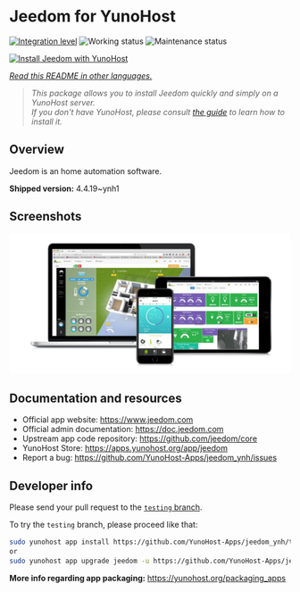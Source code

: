 <!--
N.B.: This README was automatically generated by <https://github.com/YunoHost/apps/tree/master/tools/readme_generator>
It shall NOT be edited by hand.
-->

# Jeedom for YunoHost

[![Integration level](https://apps.yunohost.org/badge/integration/jeedom)](https://ci-apps.yunohost.org/ci/apps/jeedom/)
![Working status](https://apps.yunohost.org/badge/state/jeedom)
![Maintenance status](https://apps.yunohost.org/badge/maintained/jeedom)

[![Install Jeedom with YunoHost](https://install-app.yunohost.org/install-with-yunohost.svg)](https://install-app.yunohost.org/?app=jeedom)

*[Read this README in other languages.](./ALL_README.md)*

> *This package allows you to install Jeedom quickly and simply on a YunoHost server.*  
> *If you don't have YunoHost, please consult [the guide](https://yunohost.org/install) to learn how to install it.*

## Overview

Jeedom is an home automation software.


**Shipped version:** 4.4.19~ynh1

## Screenshots

![Screenshot of Jeedom](./doc/screenshots/01-Appli-jeedom.png)

## Documentation and resources

- Official app website: <https://www.jeedom.com>
- Official admin documentation: <https://doc.jeedom.com>
- Upstream app code repository: <https://github.com/jeedom/core>
- YunoHost Store: <https://apps.yunohost.org/app/jeedom>
- Report a bug: <https://github.com/YunoHost-Apps/jeedom_ynh/issues>

## Developer info

Please send your pull request to the [`testing` branch](https://github.com/YunoHost-Apps/jeedom_ynh/tree/testing).

To try the `testing` branch, please proceed like that:

```bash
sudo yunohost app install https://github.com/YunoHost-Apps/jeedom_ynh/tree/testing --debug
or
sudo yunohost app upgrade jeedom -u https://github.com/YunoHost-Apps/jeedom_ynh/tree/testing --debug
```

**More info regarding app packaging:** <https://yunohost.org/packaging_apps>
